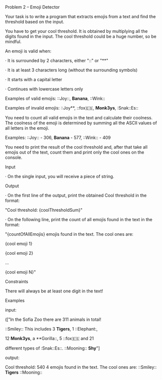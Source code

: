Problem 2 – Emoji Detector

Your task is to write a program that extracts emojis from a text and find the threshold based on the input.

You have to get your cool threshold. It is obtained by multiplying all the digits found in the input. The cool threshold could be a huge number, so be mindful.

An emoji is valid when:

· It is surrounded by 2 characters, either "::" or "**"

· It is at least 3 characters long (without the surrounding symbols)

· It starts with a capital letter

· Continues with lowercase letters only

Examples of valid emojis: ::Joy::, **Banana**, ::Wink::

Examples of invalid emojis: ::Joy**, ::fox:es:, **Monk3ys**, :Snak::Es::

You need to count all valid emojis in the text and calculate their coolness. The coolness of the emoji is determined by summing all the ASCII values of all letters in the emoji.

Examples: ::Joy:: - 306, **Banana** - 577, ::Wink:: - 409

You need to print the result of the cool threshold and, after that take all emojis out of the text, count them and print only the cool ones on the console.

Input

· On the single input, you will receive a piece of string.

Output

· On the first line of the output, print the obtained Cool threshold in the format:

"Cool threshold: {coolThresholdSum}"

· On the following line, print the count of all emojis found in the text in the format:

"{countOfAllEmojis} emojis found in the text. The cool ones are:

{cool emoji 1}

{cool emoji 2}

…

{cool emoji N}"

Constraints

There will always be at least one digit in the text!

Examples

input:

(["In the Sofia Zoo there are 311 animals in total!

::Smiley:: This includes 3 **Tigers**, 1 ::Elephant:,

12 **Monk3ys**, a **Gorilla::, 5 ::fox:es: and 21

different types of :Snak::Es::. ::Mooning:: **Shy**"]

output:

Cool threshold: 540 4 emojis found in the text. The cool ones are: ::Smiley:: **Tigers** ::Mooning::